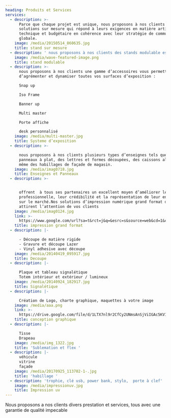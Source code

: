 ```yaml
---
heading: Produits et Services
services:
  - description: >-
      Parce que chaque projet est unique, nous proposons à nos clients des
      solutions sur mesure qui répond à leurs exigences en matière artistique,
      technique et budgétaire en cohérence avec leur stratégie de communication
      globale.
    image: /media/20150514_060635.jpg
    title: stand sur mesure
  - description: ' nous proposons à nos clients des stands modulable est facilement transportable grâce à au principe de profilé étudié pour un rangement optimal et des réutilisations multiples sur divers formats.'
    image: /media/wave-featured-image.png
    title: stand modulable
  - description: >-
      nous proposons à nos clients une gamme d’accessoires vous permettant de
      d’agrémenter et dynamiser toutes vos surfaces d’exposition :

      Snap up  

      Iso Frame 

      Banner up  

      Multi master 

      Porte affiche

      desk personnalisé
    image: /media/multi-master.jpg
    title: Systeme d’exposition
  - description: >-

      nous proposons à nos clients plusieurs types d’enseignes tels que des
      panneaux à plat, des lettres et formes découpées, des caissons alu plié et
      même des habillages de façade de magasin.
    image: /media/imag0718.jpg
    title: Enseignes et Panneaux
  - description: >-


      offrent  à tous ses partenaires un excellent moyen d’améliorer leur image
      professionnelle, leur crédibilité et la représentation de leur entreprise
      sur le marché.Nos solutions d’impression numérique grand format de qualité
      attirent l’attention de vos clients 
    image: /media/imag0124.jpg
    link: >-
      https://www.google.com/url?sa=t&rct=j&q=&esrc=s&source=web&cd=1&cad=rja&uact=8&ved=2ahUKEwiA_vDHxdjcAhWIsaQKHTcTCmYQFjAAegQIABAC&url=https%3A%2F%2Fwww.corel.com%2Fcontent%2Fpdf%2Fcgsx3%2Finsights%2Fife_digital.pdf&usg=AOvVaw0H9mP_spDPOnVRPKigQttj
    title: impression grand format
  - description: |-

      - Découpe de matière rigide 
      - Gravure et découpe Lazer 
      - Vinyl adhesive avec découpe
    image: /media/20140419_095917.jpg
    title: Decoupe
  - description: |-

      Plaque et tableau signalétique
      Totem intérieur et extérieur / lumineux
    image: /media/20140924_182917.jpg
    title: Signalétique
  - description: |-

      Création de Logo, charte graphique, maquettes à votre image
    image: /media/aaa.png
    link: >-
      https://drive.google.com/file/d/1LTX7nl9r2CfCy2UNmsAnSjViIGAc5KV1/view?usp=sharing
    title: conception graphique
  - description: |-

      Tisse 
      Drapeau 
    image: /media/img_1322.jpg
    title: 'Sublemation et flex '
  - description: |-
      véhicule
      vitrine
      façade
    image: /media/20170925_113702-1-.jpg
    title: 'habillage '
  - description: 'trophie, clé usb, power bank, stylo,  porte à clef'
    image: /media/impressionuv.jpg
    title: Impression uv
---
```

Nous proposons a nos clients divers prestation et services, tous avec une garantie de qualité impecable
